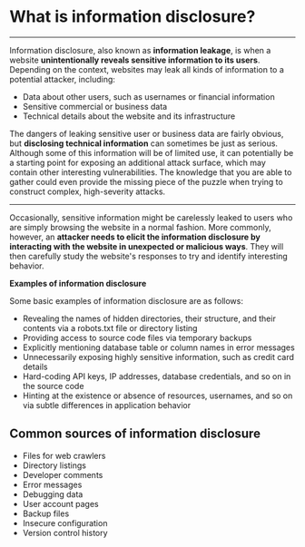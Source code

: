 # **What is information disclosure?**
 
 ---
Information disclosure, also known as **information leakage**, is when a website **unintentionally reveals sensitive information to its users**.
Depending on the context, websites may leak all kinds of information to a potential attacker, including:

 - Data about other users, such as usernames or financial information
 - Sensitive commercial or business data
 - Technical details about the website and its infrastructure

The dangers of leaking sensitive user or business data are fairly obvious, but **disclosing technical information** can sometimes be just as serious. Although some of this information will be of limited use, it can potentially be a starting point for exposing an additional attack surface, which may contain other interesting vulnerabilities. The knowledge that you are able to gather could even provide the missing piece of the puzzle when trying to construct complex, high-severity attacks.

----
Occasionally, sensitive information might be carelessly leaked to users who are simply browsing the website in a normal fashion. More commonly, however, an **attacker needs to elicit the information disclosure by interacting with the website in unexpected or malicious ways**. They will then carefully study the website's responses to try and identify interesting behavior.

**Examples of information disclosure**

Some basic examples of information disclosure are as follows:

 - Revealing the names of hidden directories, their structure, and their contents via a robots.txt file or directory listing
 - Providing access to source code files via temporary backups
 - Explicitly mentioning database table or column names in error messages
 - Unnecessarily exposing highly sensitive information, such as credit card details
 - Hard-coding API keys, IP addresses, database credentials, and so on in the source code
 - Hinting at the existence or absence of resources, usernames, and so on via subtle differences in application behavior

## Common sources of information disclosure
 - Files for web crawlers
 - Directory listings
 - Developer comments
 - Error messages
 - Debugging data
 - User account pages
 - Backup files
 - Insecure configuration
 - Version control history
